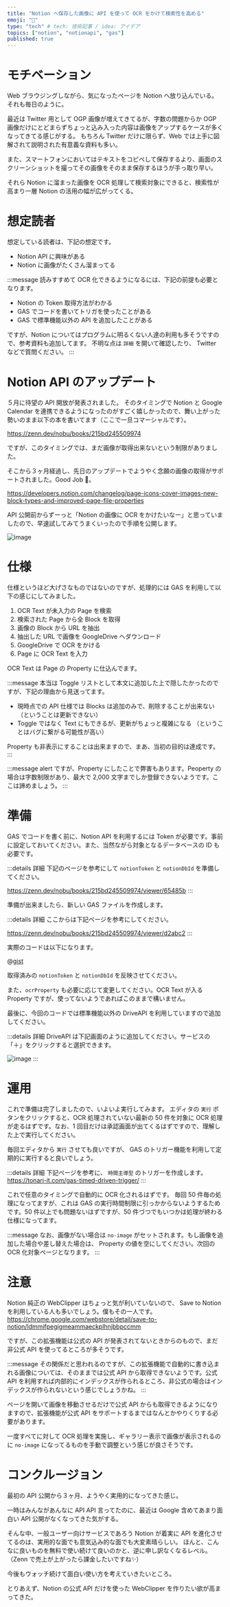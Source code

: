 ```yaml
---
title: "Notion へ保存した画像に API を使って OCR をかけて検索性を高める"
emoji: "🔎"
type: "tech" # tech: 技術記事 / idea: アイデア
topics: ["notion", "notionapi", "gas"]
published: true
---
```

# モチベーション

Web ブラウジングしながら、気になったページを Notion へ放り込んでいる。それも毎日のように。

最近は Twitter 用として OGP 画像が増えてきてるが、字数の問題からか OGP 画像だけにとどまらずちょっと込み入った内容は画像をアップするケースが多くなってきてる感じがする。
もちろん Twitter だけに限らず、Web では上手に図解されて説明された有意義な資料も多い。

また、スマートフォンにおいてはテキストをコピペして保存するより、画面のスクリーンショットを撮ってその画像をそのまま保存するほうが手っ取り早い。

それら Notion に溜まった画像を OCR 処理して検索対象にできると、検索性が高まり一層 Notion の活用の幅が広がってくる。

# 想定読者

想定している読者は、下記の想定です。

 * Notion API に興味がある
 * Notion に画像がたくさん溜まってる

:::message
読みすすめて OCR 化できるようになるには、下記の前提も必要となります。

 * Notion の Token 取得方法がわかる
 * GAS でコードを書いてトリガを使ったことがある
 * GAS で標準機能以外の API を追加したことがある

 ですが、Notion についてはプログラムに明るくない人達の利用も多そうですので、参考資料も追加してます。 不明な点は `詳細` を開いて確認したり、 Twitter などで質問ください。
:::

# Notion API のアップデート

５月に待望の API 開放が発表されました。
そのタイミングで Notion と Google Calendar を連携できるようになったのがすごく嬉しかったので、舞い上がった勢いのまま以下の本を書いてます（ここで一旦コマーシャルです）。

https://zenn.dev/nobu/books/215bd245509974

ですが、このタイミングでは、まだ画像が取得出来ないという制限がありました。

そこから３ヶ月経過し、先日のアップデートでようやく念願の画像の取得がサポートされました。Good Job 🎉。

https://developers.notion.com/changelog/page-icons-cover-images-new-block-types-and-improved-page-file-properties

API 公開前からずーっと「Notion の画像に OCR をかけたいなー」と思っていましたので、早速試してみてうまくいったので手順を公開します。

![image](/images/notion-ocr-gas/result.png)

# 仕様

仕様というほど大げさなものではないのですが、処理的には GAS を利用して以下の感じにしてみました。

1. OCR Text が未入力の Page を検索
1. 検索された Page から全 Block を取得
1. 画像の Block から URL を抽出
1. 抽出した URL で画像を GoogleDrive へダウンロード
1. GoogleDrive で OCR をかける
1. Page に OCR Text を入力

OCR Text は Page の Property に仕込んでます。

:::message
本当は Toggle リストとして本文に追加した上で隠したかったのですが、下記の理由から見送ってます。

* 現時点での API 仕様では Blocks は追加のみで、削除することが出来ない
 （ということは更新できない）
* Toggle ではなく Text にもできるが、更新がちょっと複雑になる
 （ということはバグに繋がる可能性が高い）

Property も非表示にすることは出来ますので、まあ、当初の目的は達成です。
:::

:::message alert
ですが、Property にしたことで弊害もあります。Peoperty の場合は字数制限があり、最大で 2,000 文字までしか登録できないようです。ここは諦めましょう。
:::

# 準備

GAS でコードを書く前に、Notion API を利用するには Token が必要です。事前に設定しておいてください。また、当然ながら対象となるデータベースの ID も必要です。

:::details 詳細
下記のページを参考にして `notionToken` と `notionDbId` を準備してください。

https://zenn.dev/nobu/books/215bd245509974/viewer/65485b
:::

準備が出来ましたら、新しい GAS ファイルを作成します。

:::details 詳細
ここからは下記ページを参考にしてください。

https://zenn.dev/nobu/books/215bd245509974/viewer/d2abc2
:::

実際のコードは以下になります。

@[gist](https://gist.github.com/nobuhito/a8d3871af83a3fb407a4adeb906aab56)

取得済みの `notionToken` と `notionDbId` を反映させてください。

また、`ocrProperty` も必要に応じて変更してください。OCR Text が入る Property ですが、使ってないようであればこのままで構いません。

最後に、今回のコードでは標準機能以外の DriveAPI を利用していますので追加してください。

:::details 詳細
DriveAPI は下記画面のように追加してください。サービスの「＋」をクリックすると選択できます。

![image](/images/notion-ocr-gas/drive-api.png)
:::

# 運用

これで準備は完了しましたので、いよいよ実行してみます。
エディタの `実行` ボタンをクリックすると、OCR 処理されていない最新の 50 件を対象に OCR 処理が走るはずです。なお、1 回目だけは承認画面が出てくるはずですので、理解した上で実行してください。

毎回エディタから `実行` させても良いですが、 GAS のトリガー機能を利用して定期的に実行すると良いでしょう。

:::details 詳細
下記ページを参考に、 `時間主導型` のトリガーを作成します。
https://tonari-it.com/gas-timed-driven-trigger/
:::

これで任意のタイミングで自動的に OCR 化されるはずです。
毎回 50 件毎の処理になってますが、これは GAS の実行時間制限に引っかからないようするためです。50 件以上でも問題ないはずですが、50 件づつでもいつかは処理が終わる仕様になってます。

:::message
なお、画像がない場合は `no-image` がセットされます。もし画像を追加した場合や差し替えた場合は、 Property の値を空にしてください。次回の OCR 化対象ページとなります。
:::

# 注意

Notion 純正の WebClipper はちょっと気が利いていないので、 Save to Notion を利用している人も多いでしょう。僕もその一人です。
https://chrome.google.com/webstore/detail/save-to-notion/ldmmifpegigmeammaeckplhnjbbpccmm

ですが、この拡張機能は公式の API が発表されてないときからのもので、まだ非公式 API を使ってるところが多そうです。

:::message
その関係だと思われるのですが、この拡張機能で自動的に書き込まれる画像については、そのままでは公式 API から取得できないようです。公式 API を利用すれば内部的にインデックスが作られるところ、非公式の場合はインデックスが作られないという感じでしょうかね。
:::

ページを開いて画像を移動させるだけで公式 API からも取得できるようになりますので、拡張機能が公式 API をサポートするまではなんとかやりくりする必要があります。

一度すべてに対して OCR 処理を実施し、ギャラリー表示で画像が表示されるのに `no-image` になってるものを手動で調整という感じが良さそうです。

# コンクルージョン

最初の API 公開から３ヶ月、ようやく実用的になってきた感じ。

一時はみんながあんなに API API 言ってたのに、最近は Google 含めてあまり面白い API 公開がなくなってきた気がする。

そんな中、一般ユーザー向けサービスであろう Notion が着実に API を進化させてるのは、実用的な面でも意気込み的な面でも大変素晴らしい。
ほんと、こんなに良いものを無料で使い続けて良いのかと、逆に申し訳なくなるレベル。
（Zenn で売上が上がったら課金したいですね✨）

今後もウォッチ続けて面白い使い方を考えていきたいところ。

とりあえず、Notion の公式 API だけを使った WebClipper を作りたい欲が高まってきた。